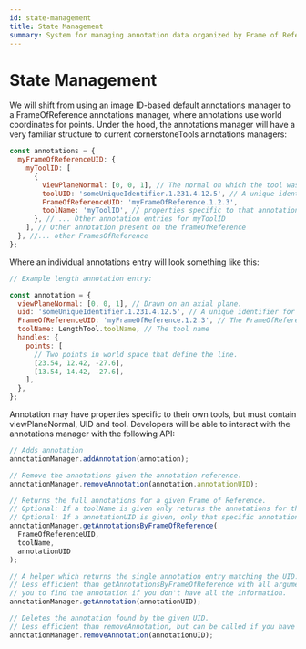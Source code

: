 ```yaml
---
id: state-management
title: State Management
summary: System for managing annotation data organized by Frame of Reference UIDs, with world coordinates for points and a comprehensive API for data operations
---
```


# State Management

We will shift from using an image ID-based default annotations manager to a FrameOfReference annotations manager, where annotations use world coordinates for points. Under the hood, the annotations manager will have a very familiar structure to current cornerstoneTools annotations managers:

```js
const annotations = {
  myFrameOfReferenceUID: {
    myToolID: [
      {
        viewPlaneNormal: [0, 0, 1], // The normal on which the tool was drawn
        toolUID: 'someUniqueIdentifier.1.231.4.12.5', // A unique identifier for this annotations.
        FrameOfReferenceUID: 'myFrameOfReference.1.2.3',
        toolName: 'myToolID', // properties specific to that annotation.
      }, // ... Other annotation entries for myToolID
    ], // Other annotation present on the frameOfReference
  }, //... other FramesOfReference
};
```

Where an individual annotations entry will look something like this:

```js
// Example length annotation entry:

const annotation = {
  viewPlaneNormal: [0, 0, 1], // Drawn on an axial plane.
  uid: 'someUniqueIdentifier.1.231.4.12.5', // A unique identifier for this annotations.
  FrameOfReferenceUID: 'myFrameOfReference.1.2.3', // The FrameOfReferenceUID
  toolName: LengthTool.toolName, // The tool name
  handles: {
    points: [
      // Two points in world space that define the line.
      [23.54, 12.42, -27.6],
      [13.54, 14.42, -27.6],
    ],
  },
};
```

Annotation may have properties specific to their own tools, but must contain viewPlaneNormal, UID and tool. Developers will be able to interact with the annotations manager with the following API:

```js
// Adds annotation
annotationManager.addAnnotation(annotation);

// Remove the annotations given the annotation reference.
annotationManager.removeAnnotation(annotation.annotationUID);

// Returns the full annotations for a given Frame of Reference.
// Optional: If a toolName is given only returns the annotations for that tool.
// Optional: If a annotationUID is given, only that specific annotation is returned.
annotationManager.getAnnotationsByFrameOfReference(
  FrameOfReferenceUID,
  toolName,
  annotationUID
);

// A helper which returns the single annotation entry matching the UID.
// Less efficient than getAnnotationsByFrameOfReference with all arguments, but allows
// you to find the annotation if you don't have all the information.
annotationManager.getAnnotation(annotationUID);

// Deletes the annotation found by the given UID.
// Less efficient than removeAnnotation, but can be called if you have only the UID.
annotationManager.removeAnnotation(annotationUID);
```
